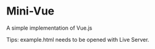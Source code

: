 # Mini-Vue
A simple implementation of Vue.js

Tips: example.html needs to be opened with Live Server.
